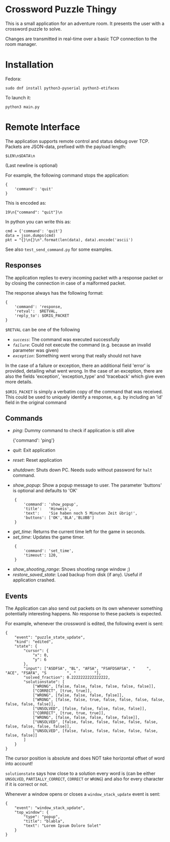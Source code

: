 Crossword Puzzle Thingy
=======================

This is a small application for an adventure room.
It presents the user with a crossword puzzle to solve.

Changes are transmitted in real-time over a basic TCP connection to the room manager.


Installation
============

Fedora:

    sudo dnf install python3-pyserial python3-etifaces

To launch it:

    python3 main.py



Remote Interface
================

The application supports remote control and status debug over TCP.
Packets are JSON-data, prefixed with the payload length:

    $LEN\n$DATA\n

(Last newline is optional)

For example, the following command stops the application:

    {
        'command': 'quit'
    }

This is encoded as:

    19\n{"command": "quit"}\n

In python you can write this as:

    cmd = {'command': 'quit'}
    data = json.dumps(cmd)
    pkt = "{}\n{}\n".format(len(data), data).encode('ascii')

See also `test_send_command.py` for some examples.


Responses
---------

The application replies to every incoming packet with a response packet or by closing the connection in case of a malformed packet.

The response always has the following format:

    {
        'command': 'response,
        'retval':  $RETVAL,
        'reply_to': $ORIG_PACKET
    }

`$RETVAL` can be one of the following

- *`success`*: The command was executed successfully
- *`failure`*: Could not execute the command (e.g. because an invalid parameter was given)
- *`exception`*: Something went wrong that really should not have

In the case of a failure or exception, there an additional field 'error' is provided, detailing what went wrong.
In the case of an exception, there are also the fields 'exception', 'exception_type' and 'traceback' which give even more details.

`$ORIG_PACKET` is simply a verbatim copy of the command that was received. This
could be used to uniquely identify a response, e.g. by including an 'id' field
in the original command


Commands
--------

- *ping*: Dummy command to check if application is still alive


    {'command': 'ping'}

- *quit*: Exit application
- *reset*: Reset application
- *shutdown*: Shuts down PC. Needs sudo without password for `halt` command.
- *show_popup*: Show a popup message to user. The parameter 'buttons' is optional and defaults to 'OK'

```
    {
        'command': 'show_popup',
        'title':   'Hinweis',
        'text':    'Sie haben noch 5 Minuten Zeit übrig!',
        'buttons': ['OK','BLA','BLUBB']
    }
```

- *get_time*: Returns the current time left for the game in seconds.
- *set_time*: Updates the game timer.

```
    {
        'command': 'set_time',
        'timeout': 120,
    }
```

- *show_shooting_range*: Shows shooting range window ;)
- *restore_saved_state*: Load backup from disk (if any). Useful if application crashed.


Events
------

The Application can also send out packets on its own whenever something
potentially interesting happens. No response to these packets is expected.

For example, whenever the crossword is edited, the following event is sent:

    {
        "event": "puzzle_state_update",
        "kind": "edited",
        "state": {
            "cursor": {
                "x": 0,
                "y": 6
            },
            "input": ["ASDFSA", "BL", "AFSA", "FSAFDSAFSA", "     ", "ACE", "FSAFA", "S         ", "        "],
            "solved_fraction": 0.2222222222222222,
            "solutionstate": [
                ["WRONG", [false, false, false, false, false, false]],
                ["CORRECT", [true, true]],
                ["WRONG", [false, false, false, false]],
                ["WRONG", [false, false, true, false, false, false, false, false, false, false]],
                ["UNSOLVED", [false, false, false, false, false]],
                ["CORRECT", [true, true, true]],
                ["WRONG", [false, false, false, false, false]],
                ["UNSOLVED", [false, false, false, false, false, false, false, false, false, false]],
                ["UNSOLVED", [false, false, false, false, false, false, false, false]]
            ]
        }
    }

The cursor position is absolute and does NOT take horizontal offset of word into account!

`solutionstate` says how close to a solution every word is (can be either
`UNSOLVED`, `PARTIALLY_CORRECT`, `CORRECT` or `WRONG`) and also for every
character if it is correct or not.


Whenever a window opens or closes a `window_stack_update` event is sent:

    {
        "event": "window_stack_update",
        "top_window": {
            "type": "popup",
            "title": "blabla",
            "text": "Lorem Ipsum Dolore Solet"
        }
    }
